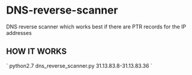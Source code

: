 # DNS-reverse-scanner
DNS reverse scanner which works best if there are PTR records for the IP addresses

<h2>HOW IT WORKS</h2> 
` python2.7 dns_reverse_scanner.py 31.13.83.8-31.13.83.36 `

